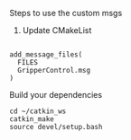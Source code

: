 Steps to use the custom msgs


1. Update CMakeList 

```

add_message_files(
  FILES
  GripperControl.msg
)

```


Build your dependencies 

```
cd ~/catkin_ws
catkin_make
source devel/setup.bash
```




